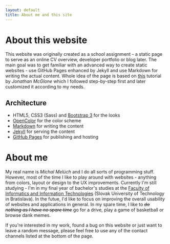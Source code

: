 ```yaml
---
layout: default
title: About me and this site
---
```

# About this website
This website was originally created as a school assignment - a static page to serve as an online CV overview, developer portfolio or blog later.
The main goal was to get familiar with an advanced way to create static websites - use GitHub Pages enhanced by Jekyll and use Markdown for writing
the actual content. Whole idea of the page is based on [this](https://www.google.com "Creating and Hosting a Personal Site on GitHub") tutorial by _Jonathan McGlone_ which I followed step-by-step first and later customized it according to my needs.

## Architecture
* HTML5, CSS3 (Sass) and [Bootstrap 3](http://getbootstrap.com/) for the looks
* [OpenColor](https://yeun.github.io/open-color/) for the color scheme
* [Markdown](https://daringfireball.net/projects/markdown/) for writing the content
* [Jekyll](https://jekyllrb.com/) for serving the content
* [GitHub Pages](https://pages.github.com/) for publishing and hosting

# About me
My real name is _Michal Melúch_ and I do all sorts of programming stuff. However, most of the time I like to play around with websites - anything from colors, layout or design to the UX improvements. Currently I'm still studying - I'm in my final year of bachelor's studies at the [Faculty of Informatics and Information Technologies](http://www.fiit.stuba.sk/) (Slovak University of Technology in Bratislava). In the futue, I'd like to focus on improving the overall usability of websites and applications in general. In my spare time, I like to ~~_do nothing as I have no spare time_~~ go for a drive, play a game of basketball or browse dank memes.

If you're interested in my work, found a bug on this website or just want to leave a random message, please feel free to use any of the contact channels listed at the bottom of the page.